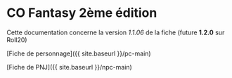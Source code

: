 # CO Fantasy 2ème édition

Cette documentation concerne la version *1.1.06* de la fiche (future **1.2.0** sur Roll20)

[Fiche de personnage]({{ site.baseurl }}/pc-main)

[Fiche de PNJ]({{ site.baseurl }}/npc-main)
